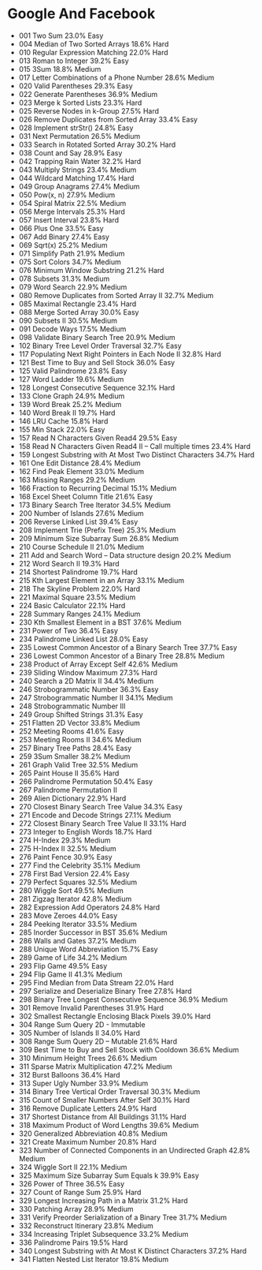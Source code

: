 # Google And Facebook

* 001 Two Sum 23.0% Easy
* 004 Median of Two Sorted Arrays 18.6% Hard
* 010 Regular Expression Matching 22.0% Hard
* 013 Roman to Integer 39.2% Easy
* 015 3Sum 18.8% Medium
* 017 Letter Combinations of a Phone Number 28.6% Medium
* 020 Valid Parentheses 29.3% Easy
* 022 Generate Parentheses 36.9% Medium
* 023 Merge k Sorted Lists 23.3% Hard
* 025 Reverse Nodes in k-Group 27.5% Hard
* 026 Remove Duplicates from Sorted Array 33.4% Easy
* 028 Implement strStr() 24.8% Easy
* 031 Next Permutation 26.5% Medium
* 033 Search in Rotated Sorted Array 30.2% Hard
* 038 Count and Say 28.9% Easy
* 042 Trapping Rain Water 32.2% Hard
* 043 Multiply Strings 23.4% Medium
* 044 Wildcard Matching 17.4% Hard
* 049 Group Anagrams 27.4% Medium
* 050 Pow(x, n) 27.9% Medium
* 054 Spiral Matrix 22.5% Medium
* 056 Merge Intervals 25.3% Hard
* 057 Insert Interval 23.8% Hard
* 066 Plus One 33.5% Easy
* 067 Add Binary 27.4% Easy
* 069 Sqrt(x) 25.2% Medium
* 071 Simplify Path 21.9% Medium
* 075 Sort Colors 34.7% Medium
* 076 Minimum Window Substring 21.2% Hard
* 078 Subsets 31.3% Medium
* 079 Word Search 22.9% Medium
* 080 Remove Duplicates from Sorted Array II 32.7% Medium
* 085 Maximal Rectangle 23.4% Hard
* 088 Merge Sorted Array 30.0% Easy
* 090 Subsets II 30.5% Medium
* 091 Decode Ways 17.5% Medium
* 098 Validate Binary Search Tree 20.9% Medium
* 102 Binary Tree Level Order Traversal 32.7% Easy
* 117 Populating Next Right Pointers in Each Node II 32.8% Hard
* 121 Best Time to Buy and Sell Stock 36.0% Easy
* 125 Valid Palindrome 23.8% Easy
* 127 Word Ladder 19.6% Medium
* 128 Longest Consecutive Sequence 32.1% Hard
* 133 Clone Graph 24.9% Medium
* 139 Word Break 25.2% Medium
* 140 Word Break II 19.7% Hard
* 146 LRU Cache 15.8% Hard
* 155 Min Stack 22.0% Easy
* 157 Read N Characters Given Read4 29.5% Easy
* 158 Read N Characters Given Read4 II – Call multiple times 23.4% Hard
* 159 Longest Substring with At Most Two Distinct Characters 34.7% Hard
* 161 One Edit Distance 28.4% Medium
* 162 Find Peak Element 33.0% Medium
* 163 Missing Ranges 29.2% Medium
* 166 Fraction to Recurring Decimal 15.1% Medium
* 168 Excel Sheet Column Title 21.6% Easy
* 173 Binary Search Tree Iterator 34.5% Medium
* 200 Number of Islands 27.6% Medium
* 206 Reverse Linked List 39.4% Easy
* 208 Implement Trie (Prefix Tree) 25.3% Medium
* 209 Minimum Size Subarray Sum 26.8% Medium
* 210 Course Schedule II 21.0% Medium
* 211 Add and Search Word – Data structure design 20.2% Medium
* 212 Word Search II 19.3% Hard
* 214 Shortest Palindrome 19.7% Hard
* 215 Kth Largest Element in an Array 33.1% Medium
* 218 The Skyline Problem 22.0% Hard
* 221 Maximal Square 23.5% Medium
* 224 Basic Calculator 22.1% Hard
* 228 Summary Ranges 24.1% Medium
* 230 Kth Smallest Element in a BST 37.6% Medium
* 231 Power of Two 36.4% Easy
* 234 Palindrome Linked List 28.0% Easy
* 235 Lowest Common Ancestor of a Binary Search Tree 37.7% Easy
* 236 Lowest Common Ancestor of a Binary Tree 28.8% Medium
* 238 Product of Array Except Self 42.6% Medium
* 239 Sliding Window Maximum 27.3% Hard
* 240 Search a 2D Matrix II 34.4% Medium
* 246 Strobogrammatic Number 36.3% Easy
* 247 Strobogrammatic Number II 34.1% Medium
* 248 Strobogrammatic Number III
* 249 Group Shifted Strings 31.3% Easy
* 251 Flatten 2D Vector 33.8% Medium
* 252 Meeting Rooms 41.6% Easy
* 253 Meeting Rooms II 34.6% Medium
* 257 Binary Tree Paths 28.4% Easy
* 259 3Sum Smaller 38.2% Medium
* 261 Graph Valid Tree 32.5% Medium
* 265 Paint House II 35.6% Hard
* 266 Palindrome Permutation 50.4% Easy
* 267 Palindrome Permutation II
* 269 Alien Dictionary 22.9% Hard
* 270 Closest Binary Search Tree Value 34.3% Easy
* 271 Encode and Decode Strings 27.1% Medium
* 272 Closest Binary Search Tree Value II 33.1% Hard
* 273 Integer to English Words 18.7% Hard
* 274 H-Index 29.3% Medium
* 275 H-Index II 32.5% Medium
* 276 Paint Fence 30.9% Easy
* 277 Find the Celebrity 35.1% Medium
* 278 First Bad Version 22.4% Easy
* 279 Perfect Squares 32.5% Medium
* 280 Wiggle Sort 49.5% Medium
* 281 Zigzag Iterator 42.8% Medium
* 282 Expression Add Operators 24.8% Hard
* 283 Move Zeroes 44.0% Easy
* 284 Peeking Iterator 33.5% Medium
* 285 Inorder Successor in BST 35.6% Medium
* 286 Walls and Gates 37.2% Medium
* 288 Unique Word Abbreviation 15.7% Easy
* 289 Game of Life 34.2% Medium
* 293 Flip Game 49.5% Easy
* 294 Flip Game II 41.3% Medium
* 295 Find Median from Data Stream 22.0% Hard
* 297 Serialize and Deserialize Binary Tree 27.8% Hard
* 298 Binary Tree Longest Consecutive Sequence 36.9% Medium
* 301 Remove Invalid Parentheses 31.9% Hard
* 302 Smallest Rectangle Enclosing Black Pixels 39.0% Hard
* 304 Range Sum Query 2D - Immutable   
* 305 Number of Islands II 34.0% Hard
* 308 Range Sum Query 2D – Mutable 21.6% Hard
* 309 Best Time to Buy and Sell Stock with Cooldown 36.6% Medium
* 310 Minimum Height Trees 26.6% Medium
* 311 Sparse Matrix Multiplication 47.2% Medium
* 312 Burst Balloons 36.4% Hard
* 313 Super Ugly Number 33.9% Medium
* 314 Binary Tree Vertical Order Traversal 30.3% Medium
* 315 Count of Smaller Numbers After Self 30.1% Hard
* 316 Remove Duplicate Letters 24.9% Hard
* 317 Shortest Distance from All Buildings 31.1% Hard
* 318 Maximum Product of Word Lengths 39.6% Medium
* 320 Generalized Abbreviation 40.8% Medium
* 321 Create Maximum Number 20.8% Hard
* 323 Number of Connected Components in an Undirected Graph 42.8% Medium
* 324 Wiggle Sort II 22.1% Medium
* 325 Maximum Size Subarray Sum Equals k 39.9% Easy
* 326 Power of Three 36.5% Easy
* 327 Count of Range Sum 25.9% Hard
* 329 Longest Increasing Path in a Matrix 31.2% Hard
* 330 Patching Array 28.9% Medium
* 331 Verify Preorder Serialization of a Binary Tree 31.7% Medium
* 332 Reconstruct Itinerary 23.8% Medium
* 334 Increasing Triplet Subsequence 33.2% Medium
* 336 Palindrome Pairs 19.5% Hard
* 340 Longest Substring with At Most K Distinct Characters 37.2% Hard
* 341 Flatten Nested List Iterator 19.8% Medium



